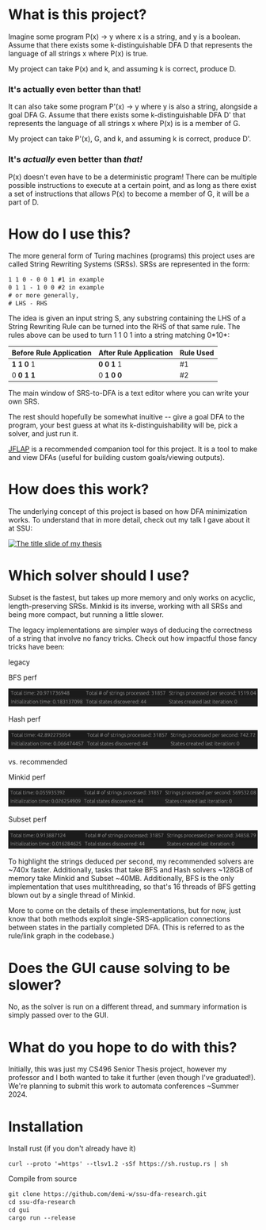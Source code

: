 # What is this project?

Imagine some program P(x) -> y where x is a string, and y is a boolean.
Assume that there exists some k-distinguishable DFA D that represents the language of all strings x where P(x) is true.

My project can take P(x) and k, and assuming k is correct, produce D.

### It's actually even better than that!

It can also take some program P'(x) -> y where y is also a string, alongside a goal DFA G.
Assume that there exists some k-distinguishable DFA D' that represents the language of all strings x where P(x) is is a member of G.

My project can take P'(x), G, and k, and assuming k is correct, produce D'.

### It's *actually* even better than *that!*

P(x) doesn't even have to be a deterministic program! There can be multiple possible instructions to execute at a certain point, and as long as there exist a set of instructions that allows P(x) to become a member of G, it will be a part of D.

# How do I use this?

The more general form of Turing machines (programs) this project uses are called String Rewriting Systems (SRSs).
SRSs are represented in the form:
```
1 1 0 - 0 0 1 #1 in example
0 1 1 - 1 0 0 #2 in example
# or more generally,
# LHS - RHS
```
The idea is given an input string S, any substring containing the LHS of a String Rewriting Rule can be turned into the RHS of that same rule. The rules above can be used to turn 1 1 0 1 into a string matching 0\*10\*:

| Before Rule Application | After Rule Application | Rule Used |
| - | - | - |
|**1 1 0** 1 | **0 0 1** 1 | #1 |
|0 **0 1 1** | 0 **1 0 0** | #2 |

The main window of SRS-to-DFA is a text editor where you can write your own SRS.

The rest should hopefully be somewhat inuitive -- give a goal DFA to the program, your best guess at what its k-distinguishability will be, pick a solver, and just run it.

[JFLAP](https://www.jflap.org/) is a recommended companion tool for this project. It is a tool to make and view DFAs (useful for building custom goals/viewing outputs).

# How does this work?

The underlying concept of this project is based on how DFA minimization works. To understand that in more detail, check out my talk I gave about it at SSU:

[![The title slide of my thesis](https://img.youtube.com/vi/RQNweqJN7Zw/0.jpg)](https://www.youtube.com/watch?v=RQNweqJN7Zw)

# Which solver should I use?

Subset is the fastest, but takes up more memory and only works on acyclic, length-preserving SRSs. Minkid is its inverse, working with all SRSs and being more compact, but running a little slower.

The legacy implementations are simpler ways of deducing the correctness of a string that involve no fancy tricks. Check out how impactful those fancy tricks have been:

legacy

BFS perf

![~1500 strings per second](https://github.com/demi-w/ssu-dfa-research/blob/main/gui/assets/BFS%20perf.png?raw=true)

Hash perf

![~750 strings per second](https://github.com/demi-w/ssu-dfa-research/blob/main/gui/assets/Hash%20perf.png?raw=true)

vs. recommended

Minkid perf

![~555000 strings per second](https://github.com/demi-w/ssu-dfa-research/blob/main/gui/assets/Minkid%20perf.png?raw=true)

Subset perf

![~35000 strings per second](https://github.com/demi-w/ssu-dfa-research/blob/main/gui/assets/Subset%20perf.png?raw=true)

To highlight the strings deduced per second, my recommended solvers are ~740x faster. Additionally, tasks that take BFS and Hash solvers ~128GB of memory take Minkid and Subset ~40MB. Additionally, BFS is the only implementation that uses multithreading, so that's 16 threads of BFS getting blown out by a single thread of Minkid.

More to come on the details of these implementations, but for now, just know that both methods exploit single-SRS-application connections between states in the partially completed DFA. (This is referred to as the rule/link graph in the codebase.)

# Does the GUI cause solving to be slower?

No, as the solver is run on a different thread, and summary information is simply passed over to the GUI.

# What do you hope to do with this?

Initially, this was just my CS496 Senior Thesis project, however my professor and I both wanted to take it further (even though I've graduated!). We're planning to submit this work to automata conferences ~Summer 2024.

# Installation

Install rust (if you don't already have it)
```
curl --proto '=https' --tlsv1.2 -sSf https://sh.rustup.rs | sh
```

Compile from source
```
git clone https://github.com/demi-w/ssu-dfa-research.git
cd ssu-dfa-research
cd gui
cargo run --release
```